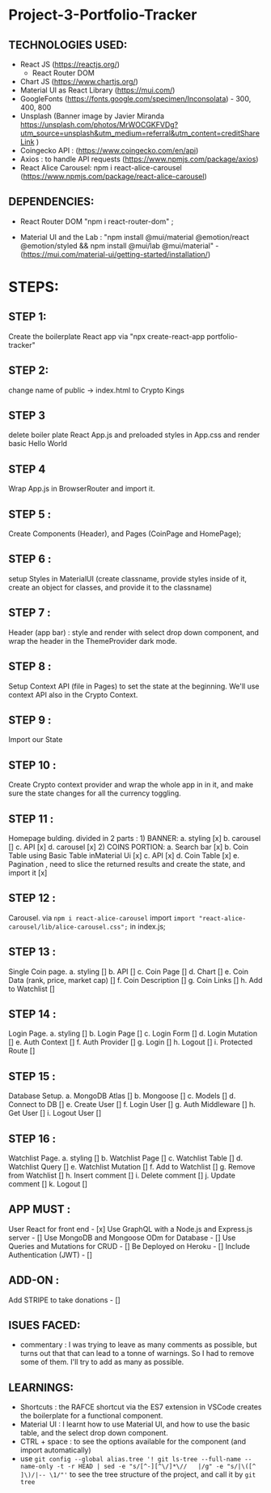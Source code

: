 # Project-3-Portfolio-Tracker

## TECHNOLOGIES USED:
- React JS  (https://reactjs.org/)
    - React Router DOM
- Chart JS (https://www.chartjs.org/)
- Material UI as React Library (https://mui.com/)
- GoogleFonts (https://fonts.google.com/specimen/Inconsolata) - 300, 400, 800
- Unsplash (Banner image by Javier Miranda https://unsplash.com/photos/MrWOCGKFVDg?utm_source=unsplash&utm_medium=referral&utm_content=creditShareLink )
- Coingecko API : (https://www.coingecko.com/en/api)
- Axios : to handle API requests (https://www.npmjs.com/package/axios)
- React Alice Carousel: npm i react-alice-carousel (https://www.npmjs.com/package/react-alice-carousel)

## DEPENDENCIES:
- React Router DOM
"npm i react-router-dom" ;

- Material UI and the Lab : 
"npm install @mui/material @emotion/react @emotion/styled && npm install @mui/lab @mui/material" - (https://mui.com/material-ui/getting-started/installation/)


# STEPS:

## STEP 1:
Create the boilerplate React app via
"npx create-react-app portfolio-tracker"

## STEP 2:
change name of public -> index.html to Crypto Kings

## STEP 3
delete boiler plate React App.js and preloaded styles in App.css and render basic Hello World

## STEP 4
Wrap App.js in BrowserRouter and import it.

## STEP 5 :
Create Components (Header), and Pages (CoinPage and HomePage);

## STEP 6 : 
setup Styles in MaterialUI (create classname, provide styles inside of it, create an object for classes, and provide it to the classname)

## STEP 7 :
Header (app bar) : style and render with select drop down component, and wrap the header in the ThemeProvider dark mode.

## STEP 8 :
Setup Context API (file in Pages) to set the state at the beginning. We'll use context API also in the Crypto Context.

## STEP 9 :
Import our State

## STEP 10 : 
Create Crypto context provider and wrap the whole app in in it, and make sure the state changes for all the currency toggling.

## STEP 11 :
Homepage bulding. divided in 2 parts : 
    1) BANNER:
        a. styling [x]
    <!-- TODO : import of image not working -->
        b. carousel []
        c. API [x]
        d. carousel [x]
    2) COINS PORTION:
        a. Search bar [x]
        b. Coin Table using Basic Table inMaterial Ui [x]
        c. API [x]
        d. Coin Table [x]
        e. Pagination , need to slice the returned results and create the state, and import it [x]

## STEP 12 :
Carousel.
via `npm i react-alice-carousel`
import `import "react-alice-carousel/lib/alice-carousel.css";` in index.js;

## STEP 13 :
Single Coin page.
    a. styling []
    b. API []
    c. Coin Page []
    d. Chart []
    e. Coin Data (rank, price, market cap) []
    f. Coin Description []
    g. Coin Links []
    h. Add to Watchlist []


## STEP 14 :
Login Page.
    a. styling []
    b. Login Page []
    c. Login Form []
    d. Login Mutation []
    e. Auth Context []
    f. Auth Provider []
    g. Login []
    h. Logout []
    i. Protected Route []

## STEP 15 :
Database Setup.
    a. MongoDB Atlas []
    b. Mongoose []
    c. Models []
    d. Connect to DB []
    e. Create User []
    f. Login User []
    g. Auth Middleware []
    h. Get User []
    i. Logout User []

## STEP 16 :
Watchlist Page.
    a. styling []
    b. Watchlist Page []
    c. Watchlist Table []
    d. Watchlist Query []
    e. Watchlist Mutation []
    f. Add to Watchlist []
    g. Remove from Watchlist []
    h. Insert comment []
    i. Delete comment []
    j. Update comment []
    k. Logout []

## APP MUST :
User React for front end - [x]
Use GraphQL with a Node.js and Express.js server - []
Use MongoDB and Mongoose ODm for Database - []
Use Queries and Mutations for CRUD - []
Be Deployed on Heroku - []
Include Authentication (JWT) - []

## ADD-ON :
Add STRIPE to take donations - []

## ISUES FACED:
- commentary : I was trying to leave as many comments as possible, but turns out that that can lead to a tonne of warnings. So I had to remove some of them. I'll try to add as many as possible.

## LEARNINGS:
- Shortcuts : the RAFCE shortcut via the ES7 extension in VSCode creates the boilerplate for a functional component.
- Material UI : I learnt how to use Material UI, and how to use the basic table, and the select drop down component.
- CTRL + space : to see the options available for the component (and import automatically)
- use `git config --global alias.tree '! git ls-tree --full-name --name-only -t -r HEAD | sed -e "s/[^-][^\/]*\//   |/g" -e "s/|\([^ ]\)/|-- \1/"'` to see the tree structure of the project, and call it by `git tree`